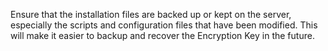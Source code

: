 Ensure that the installation files are backed up or kept on the server, especially the scripts and configuration files that have been modified. This will make it easier to backup and recover the Encryption Key in the future.